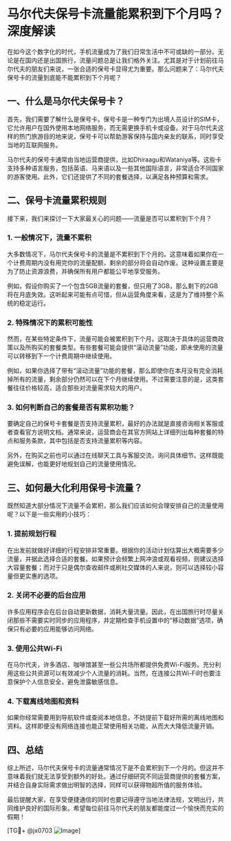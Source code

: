 # 马尔代夫保号卡流量能累积到下个月吗？深度解读

在如今这个数字化的时代，手机流量成为了我们日常生活中不可或缺的一部分。无论是在国内还是出国旅行，流量问题总是让我们格外关注。尤其是对于计划前往马尔代夫的朋友们来说，一张合适的保号卡显得尤为重要。那么问题来了：马尔代夫保号卡的流量到底能不能累积到下个月呢？

## 一、什么是马尔代夫保号卡？

首先，我们需要了解什么是保号卡。保号卡是一种专门为出境人员设计的SIM卡，它允许用户在国外使用本地网络服务，而无需更换手机卡或设备。对于马尔代夫这样的热门旅游目的地来说，保号卡可以帮助游客保持与国内亲友的联系，同时享受当地的互联网服务。

马尔代夫的保号卡通常由当地运营商提供，比如Dhiraagu和Wataniya等。这些卡支持多种语言服务，包括英语、马来语以及一些其他国际语言，非常适合不同国家的游客使用。此外，它们还提供了不同的套餐选择，以满足各种预算和需求。

## 二、保号卡流量累积规则

接下来，我们来探讨一下大家最关心的问题——流量是否可以累积到下个月？

### 1. 一般情况下，流量不累积

大多数情况下，马尔代夫保号卡的流量是不累积到下个月的。这意味着如果你在一个计费周期内没有用完你的流量配额，剩余的部分将会自动作废。这种设置主要是为了防止资源浪费，并确保所有用户都能公平地享受服务。

例如，假设你购买了一个包含5GB流量的套餐，但只用了3GB，那么剩下的2GB将在月底失效。这听起来可能有点可惜，但从运营角度来看，这是为了维持整个系统的稳定运行。

### 2. 特殊情况下的累积可能性

然而，在某些特定条件下，流量可能会被累积到下个月。这取决于具体的运营商政策以及所购买的套餐类型。有些套餐可能会提供“滚动流量”功能，即未使用的流量可以转移到下一个计费周期中继续使用。

例如，如果你选择了带有“滚动流量”功能的套餐，那么即使你在本月没有完全消耗掉所有的流量，剩余部分仍然可以在下个月继续使用。不过需要注意的是，这类套餐往往价格较高，适合那些对流量需求较大的用户。

### 3. 如何判断自己的套餐是否有累积功能？

要确定自己的保号卡套餐是否支持流量累积，最好的办法就是直接咨询相关客服或者查看官方说明文档。通常来说，运营商会在其官方网站上详细列出每种套餐的特点和服务条款，其中包括是否支持流量累积等内容。

另外，在购买之前也可以通过在线聊天工具与客服交流，询问具体细节。这样既能避免误解，也能更好地规划自己的流量使用情况。

## 三、如何最大化利用保号卡流量？

既然知道大部分情况下流量不会累积，那么我们应该如何合理安排自己的流量使用呢？以下是一些实用的小技巧：

### 1. 提前规划行程

在出发前就做好详细的行程安排非常重要。根据你的活动计划估算出大概需要多少流量，并据此选择合适的套餐。如果预计会频繁上网冲浪或观看视频，则建议选择大容量套餐；而对于只是偶尔查收邮件或刷社交媒体的人来说，则可以选择较小容量但更实惠的选项。

### 2. 关闭不必要的后台应用

许多应用程序会在后台自动更新数据，消耗大量流量。因此，在出国旅行时尽量关闭那些不需要实时同步的应用程序，并定期检查手机设置中的“移动数据”选项，确保只有必要的应用能够访问网络。

### 3. 使用公共Wi-Fi

在马尔代夫，许多酒店、咖啡馆甚至一些公共场所都提供免费Wi-Fi服务。充分利用这些公共资源可以有效减少个人流量的消耗。当然，在连接公共Wi-Fi时也要注意保护个人信息安全，避免泄露敏感信息。

### 4. 下载离线地图和资料

如果你经常需要用到导航软件或查阅本地信息，不妨提前下载好所需的离线地图和资料。这样即便没有网络连接也能正常使用相关功能，从而大大降低流量开销。

## 四、总结

综上所述，马尔代夫保号卡的流量通常情况下是不会累积到下一个月的。但这并不意味着我们就无法享受到额外的好处。通过仔细研究不同运营商提供的套餐方案，并结合自身实际需求做出明智的选择，同样可以获得物超所值的服务体验。

最后提醒大家，在享受便捷通信的同时也要记得遵守当地法律法规，文明出行，共同维护良好的国际形象。希望每位前往马尔代夫的朋友都能度过一个愉快而充实的假期！

[TG💪+ @jx0703 ![Image](https://github.com/user-attachments/assets/dbca1d08-cadb-493c-b0ec-ad6f7a83f270)]